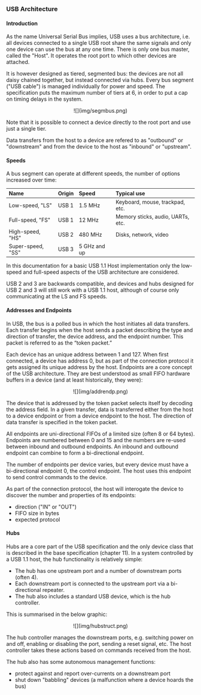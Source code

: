 ### USB Architecture

#### Introduction

As the name Universal Serial Bus implies, USB uses a bus architecture, i.e. all devices connected to a single USB root share the same signals and only one device can use the bus at any one time. There is only one bus master, called the "Host". It operates the root port to which other devices are attached.

It is however designed as tiered, segmented bus: the devices are not all daisy chained together, but instead connected via hubs. Every bus segment ("USB cable") is managed individually for power and speed. The specification puts the maximum number of tiers at 6, in order to put a cap on timing delays in the system.

<p align="center">
![](img/segmbus.png)

Note that it is possible to connect a device directly to the root port and use just a single tier.

Data transfers from the host to a device are refered to as "outbound" or "downstream" and from the device to the host as "inbound" or "upstream".

#### Speeds

A bus segment can operate at different speeds, the number of options increased over time:

| Name | Origin | Speed | Typical use |
|:---- |:------ |:----- |:----------- |
| Low-speed, "LS" | USB 1 | 1.5 MHz | Keyboard, mouse, trackpad, etc.
| Full-speed, "FS" | USB 1 | 12 MHz | Memory sticks, audio, UARTs, etc.
| High-speed, "HS" | USB 2 | 480 MHz | Disks, network, video
| Super-speed, "SS" | USB 3 | 5 GHz and up |

In this documentation for a basic USB 1.1 Host implementation only the low-speed and full-speed aspects of the USB architecture are considered.

USB 2 and 3 are backwards compatible, and devices and hubs designed for USB 2 and 3 will still work with a USB 1.1 host, although of course only communicating at the LS and FS speeds.

#### Addresses and Endpoints

In USB, the bus is a polled bus in which the host initiates all data transfers.
Each transfer begins when the host sends a packet describing the type and direction of transfer, the device address, and the endpoint number. This packet is referred to as the “token packet.”

Each device has an unique address between 1 and 127. When first connected, a device has address 0, but as part of the connection protocol it gets assigned its unique address by the host. Endpoints are a core concept of the USB architecture. They are best understood as small FIFO hardware buffers in a device (and at least  historically, they were):

<p align="center">
![](img/addrendp.png)

The device that is addressed by the token packet selects itself by decoding the address field. In a given transfer, data is transferred either from the host to a device endpoint or from a device endpoint to the host. The direction of data transfer is specified in the token packet.

All endpoints are uni-directional FIFOs of a limited size (often 8 or 64 bytes). Endpoints are numbered between 0 and 15 and the numbers are re-used between inbound and outbound endpoints. An inbound and outbound endpoint can combine to form a bi-directional endpoint.

The number of endpoints per device varies, but every device must have a bi-directional endpoint 0, the control endpoint. The host uses this endpoint to send control commands to the device.

As part of the connection protocol, the host will interogate the device to discover the number and properties of its endpoints:

* direction ("IN" or "OUT")
* FIFO size in bytes
* expected protocol


#### Hubs

Hubs are a core part of the USB specification and the only device class that is described in the base specification (chapter 11). In a system controlled by a USB 1.1 host, the hub functionality is relatively simple:

* The hub has one upstream port and a number of downstream ports (often 4).
* Each downstream port is connected to the upstream port via a bi-directional repeater.
* The hub also includes a standard USB device, which is the hub controller.

This is summarised in the below graphic:

<p align="center">
![](img/hubstruct.png)

The hub controller manages the downstream ports, e.g. switching power on and off, enabling or disabling the port, sending a reset signal, etc. The host controller takes these actions based on commands received from the host.

The hub also has some autonomous management functions:

* protect against and report over-currents on a downstream port
* shut down "babbling" devices (a malfunction where a device hoards the bus)



